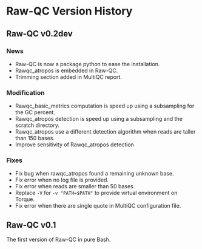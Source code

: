 # Raw-QC Version History

## Raw-QC v0.2dev

### News

- Raw-QC is now a package python to ease the installation.
- Rawqc_atropos is embedded in Raw-QC.
- Trimming section added in MultiQC report.

### Modification

- Rawqc_basic_metrics computation is speed up using a subsampling for the GC percent.
- Rawqc_atropos detection is speed up using a subsampling and the scratch directory.
- Rawqc_atropos use a different detection algorithm when reads are taller than 150 bases.
- Improve sensitivity of Rawqc_atropos detection

### Fixes

- Fix bug when rawqc_atropos found a remaining unknown base.
- Fix error when no log file is provided.
- Fix error when reads are smaller than 50 bases.
- Replace `-V` for `-v "PATH=$PATH"` to provide virtual environment on Torque.
- Fix error when there are single quote in MultiQC configuration file.

## Raw-QC v0.1

The first version of Raw-QC in pure Bash.
